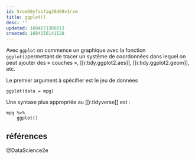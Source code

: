 ```yaml
---
id: 5rom50yfsifaq39d69v1rxm
title: ggplot()
desc: ''
updated: 1684671386013
created: 1684156141528
---
```


Avec `ggplot` on commence un graphique avec la fonction `ggplot()`permettant de 
tracer un système de coordonnées dans lequel on peut ajouter des « couches », 
[[r.tidy.ggplot2.aes]], [[r.tidy.ggplot2.geom]], etc.

Le premier argument à spécifier est le jeu de données

```{r}
ggplot(data = mpg)
```

Une syntaxe plus appropriée au [[r.tidyverse]] est :

```{r}
mpg %>%
    ggplot()
```

## références

@DataScience2e